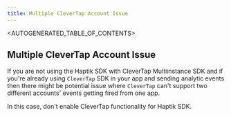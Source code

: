 ```yaml
---
title: Multiple CleverTap Account Issue
---
```


<AUTOGENERATED_TABLE_OF_CONTENTS>

<a name="multiple-clever-tap-accounts"></a>

## Multiple CleverTap Account Issue

If you are not using the Haptik SDK with CleverTap Multiinstance SDK and
if you're already using `CleverTap` SDK in your app and sending analytic
events then there might be potential issue where `CleverTap` can't
support two different accounts' events getting fired from one app.

In this case, don't enable CleverTap functionality for Haptik SDK.
